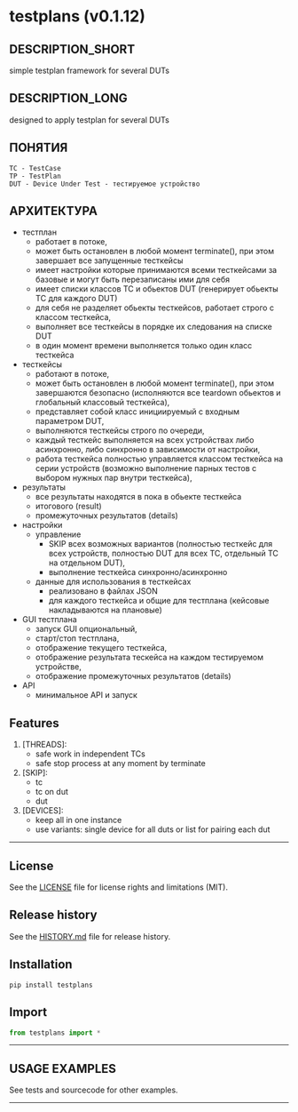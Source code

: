 # testplans (v0.1.12)

## DESCRIPTION_SHORT
simple testplan framework for several DUTs

## DESCRIPTION_LONG
designed to apply testplan for several DUTs

## ПОНЯТИЯ
    TC - TestCase
    TP - TestPlan
    DUT - Device Under Test - тестируемое устройство

## АРХИТЕКТУРА
- тестплан
    - работает в потоке,
    - может быть остановлен в любой момент terminate(), при этом завершает все запущенные тесткейсы
    - имеет настройки которые принимаются всеми тесткейсами за базовые и могут быть перезаписаны ими для себя
    - имеет списки классов TC и обьектов DUT (генерирует обьекты TC для каждого DUT)
    - для себя не разделяет обьекты тесткейсов, работает строго с классом тесткейса,
    - выполняет все тесткейсы в порядке их следования на списке DUT
    - в один момент времени выполняется только один класс тесткейса
- тесткейсы
    - работают в потоке,
    - может быть остановлен в любой момент terminate(), при этом завершаются безопасно (исполняются все teardown обьектов и глобальный классовый тесткейса), 
    - представляет собой класс инициируемый с входным параметром DUT,
    - выполняются тесткейсы строго по очереди,
    - каждый тесткейс выполняется на всех устройствах либо асинхронно, либо синхронно в зависимости от настройки,
    - работа тесткейса полностью управляется классом тесткейса на серии устройств (возможно выполнение парных тестов с выбором нужных пар внутри тесткейса),
- результаты
    - все результаты находятся в пока в обьекте тесткейса
    - итогового (result)
    - промежуточных результатов (details)
- настройки
    - управление
        - SKIP всех возможных вариантов (полностью тесткейс для всех устройств, полностью DUT для всех TC, отдельный TC на отдельном DUT),
        - выполнение тесткейса синхронно/асинхронно
    - данные для использования в тесткейсах
        - реализовано в файлах JSON
        - для каждого тесткейса и общие для тестплана (кейсовые накладываются на плановые)
- GUI тестплана
    - запуск GUI опциональный,
    - старт/стоп тестплана,
    - отображение текущего тесткейса,
    - отображение результата тескейса на каждом тестируемом устройстве,
    - отображение промежуточных результатов (details)
- API 
    - минимальное API и запуск


## Features
1. [THREADS]:  
	- safe work in independent TCs  
	- safe stop process at any moment by terminate  
2. [SKIP]:  
	- tc  
	- tc on dut  
	- dut  
3. [DEVICES]:  
	- keep all in one instance  
	- use variants: single device for all duts or list for pairing each dut  


********************************************************************************
## License
See the [LICENSE](LICENSE) file for license rights and limitations (MIT).


## Release history
See the [HISTORY.md](HISTORY.md) file for release history.


## Installation
```commandline
pip install testplans
```


## Import
```python
from testplans import *
```


********************************************************************************
## USAGE EXAMPLES
See tests and sourcecode for other examples.

********************************************************************************

